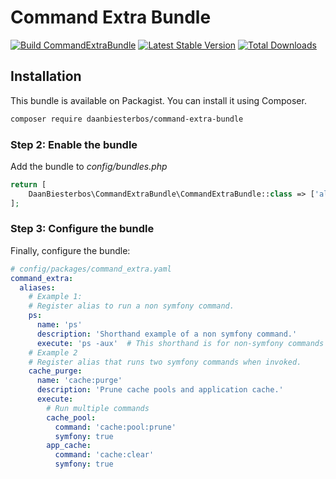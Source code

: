 Command Extra Bundle
==========
[![Build CommandExtraBundle](https://github.com/DaanBiesterbos/CommandExtraBundle/actions/workflows/build.yaml/badge.svg?branch=main)](https://github.com/DaanBiesterbos/CommandExtraBundle/actions/workflows/build.yaml)
[![Latest Stable Version](https://poser.pugx.org/daanbiesterbos/command-extra-bundle/v/stable.svg)](https://packagist.org/packages/daanbiesterbos/command-extra-bundle)
[![Total Downloads](https://poser.pugx.org/daanbiesterbos/command-extra-bundle/downloads.svg)](https://packagist.org/packages/daanbiesterbos/command-extra-bundle)



## Installation


This bundle is available on Packagist. You can install it using Composer.

```bash
composer require daanbiesterbos/command-extra-bundle
```

### Step 2: Enable the bundle

Add the bundle to *config/bundles.php*

```php
return [
    DaanBiesterbos\CommandExtraBundle\CommandExtraBundle::class => ['all' => true],
];
```

### Step 3: Configure the bundle

Finally, configure the bundle:

``` yaml
# config/packages/command_extra.yaml
command_extra:
  aliases:
    # Example 1:
    # Register alias to run a non symfony command.
    ps:
      name: 'ps'
      description: 'Shorthand example of a non symfony command.'
      execute: 'ps -aux'  # This shorthand is for non-symfony commands only.
    # Example 2
    # Register alias that runs two symfony commands when invoked.
    cache_purge:
      name: 'cache:purge'
      description: 'Prune cache pools and application cache.'
      execute:
        # Run multiple commands 
        cache_pool:
          command: 'cache:pool:prune'
          symfony: true
        app_cache:
          command: 'cache:clear'
          symfony: true
```

